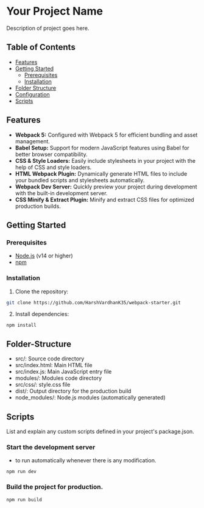 # Your Project Name
Description of project goes here.

## Table of Contents

- [Features](#features)
- [Getting Started](#getting-started)
  - [Prerequisites](#prerequisites)
  - [Installation](#installation)
- [Folder Structure](#folder-structure)
- [Configuration](#configuration)
- [Scripts](#scripts)

## Features

- **Webpack 5:** Configured with Webpack 5 for efficient bundling and asset management.
- **Babel Setup:** Support for modern JavaScript features using Babel for better browser compatibility.
- **CSS & Style Loaders:** Easily include stylesheets in your project with the help of CSS and style loaders.
- **HTML Webpack Plugin:** Dynamically generate HTML files to include your bundled scripts and stylesheets automatically.
- **Webpack Dev Server:** Quickly preview your project during development with the built-in development server.
- **CSS Minify & Extract Plugin:** Minify and extract CSS files for optimized production builds.

## Getting Started

### Prerequisites
- [Node.js](https://nodejs.org/) (v14 or higher)
- [npm](https://www.npmjs.com/)

### Installation

1. Clone the repository:
  ```bash
  git clone https://github.com/HarshVardhanK35/webpack-starter.git
  ```

2. Install dependencies:
  ```
  npm install
  ```

## Folder-Structure
- src/: Source code directory
- src/index.html: Main HTML file
- src/index.js: Main JavaScript entry file
- modules/: Modules code directory
- src/css/: style.css file
- dist/: Output directory for the production build
- node_modules/: Node.js modules (automatically generated)

## Scripts
List and explain any custom scripts defined in your project's package.json.

### Start the development server
 - to run automatically whenever there is any modification.

  ```
  npm run dev
  ```

### Build the project for production.
  ```
  npm run build
  ```